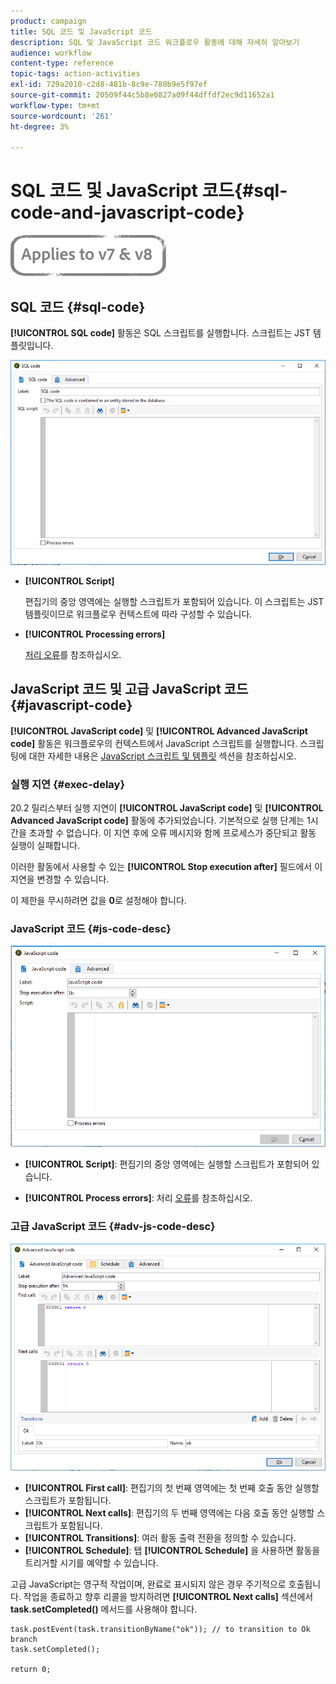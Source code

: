 ```yaml
---
product: campaign
title: SQL 코드 및 JavaScript 코드
description: SQL 및 JavaScript 코드 워크플로우 활동에 대해 자세히 알아보기
audience: workflow
content-type: reference
topic-tags: action-activities
exl-id: 729a2010-c2d8-481b-8c9e-780b9e5f97ef
source-git-commit: 20509f44c5b8e0827a09f44dffdf2ec9d11652a1
workflow-type: tm+mt
source-wordcount: '261'
ht-degree: 3%

---
```


# SQL 코드 및 JavaScript 코드{#sql-code-and-javascript-code}

![](../../assets/common.svg)

## SQL 코드 {#sql-code}

**[!UICONTROL SQL code]** 활동은 SQL 스크립트를 실행합니다. 스크립트는 JST 템플릿입니다.

![](assets/sql_code.png)

* **[!UICONTROL Script]**

   편집기의 중앙 영역에는 실행할 스크립트가 포함되어 있습니다. 이 스크립트는 JST 템플릿이므로 워크플로우 컨텍스트에 따라 구성할 수 있습니다.

* **[!UICONTROL Processing errors]**

   [처리 오류](monitoring-workflow-execution.md#processing-errors)를 참조하십시오.

## JavaScript 코드 및 고급 JavaScript 코드 {#javascript-code}

**[!UICONTROL JavaScript code]** 및  **[!UICONTROL Advanced JavaScript code]** 활동은 워크플로우의 컨텍스트에서 JavaScript 스크립트를 실행합니다. 스크립팅에 대한 자세한 내용은 [JavaScript 스크립트 및 템플릿](javascript-scripts-and-templates.md) 섹션을 참조하십시오.

### 실행 지연 {#exec-delay}

20.2 릴리스부터 실행 지연이 **[!UICONTROL JavaScript code]** 및 **[!UICONTROL Advanced JavaScript code]** 활동에 추가되었습니다. 기본적으로 실행 단계는 1시간을 초과할 수 없습니다. 이 지연 후에 오류 메시지와 함께 프로세스가 중단되고 활동 실행이 실패합니다.

이러한 활동에서 사용할 수 있는 **[!UICONTROL Stop execution after]** 필드에서 이 지연을 변경할 수 있습니다.

이 제한을 무시하려면 값을 **0**&#x200B;로 설정해야 합니다.

### JavaScript 코드 {#js-code-desc}

![](assets/javascript_code.png)

* **[!UICONTROL Script]**: 편집기의 중앙 영역에는 실행할 스크립트가 포함되어 있습니다.

* **[!UICONTROL Process errors]**: 처리  [오류](monitoring-workflow-execution.md#processing-errors)를 참조하십시오.

### 고급 JavaScript 코드 {#adv-js-code-desc}

![](assets/advanced_javascript_code.png)

* **[!UICONTROL First call]**: 편집기의 첫 번째 영역에는 첫 번째 호출 동안 실행할 스크립트가 포함됩니다.
* **[!UICONTROL Next calls]**: 편집기의 두 번째 영역에는 다음 호출 동안 실행할 스크립트가 포함됩니다.
* **[!UICONTROL Transitions]**: 여러 활동 출력 전환을 정의할 수 있습니다.
* **[!UICONTROL Schedule]**: 탭 **[!UICONTROL Schedule]** 을 사용하면 활동을 트리거할 시기를 예약할 수 있습니다.

고급 JavaScript는 영구적 작업이며, 완료로 표시되지 않은 경우 주기적으로 호출됩니다. 작업을 종료하고 향후 리콜을 방지하려면 **[!UICONTROL Next calls]** 섹션에서 **task.setCompleted()** 메서드를 사용해야 합니다.

```
task.postEvent(task.transitionByName("ok")); // to transition to Ok branch
task.setCompleted();

return 0;
```

